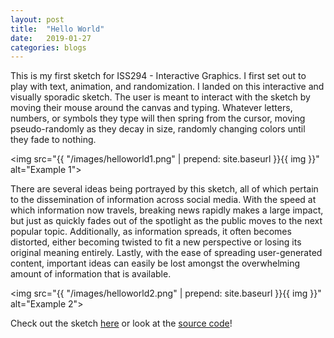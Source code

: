 ```yaml
---
layout: post
title:  "Hello World"
date:   2019-01-27
categories: blogs
---
```


This is my first sketch for ISS294 - Interactive Graphics. I first set out to play with text, animation, and randomization. I landed on this interactive and visually sporadic sketch. The user is meant to interact with the sketch by moving their mouse around the canvas and typing. Whatever letters, numbers, or symbols they type will then spring from the cursor, moving pseudo-randomly as they decay in size, randomly changing colors until they fade to nothing.

<img src="{{ "/images/helloworld1.png" | prepend: site.baseurl }}{{ img }}" alt="Example 1">

There are several ideas being portrayed by this sketch, all of which pertain to the dissemination of information across social media. With the speed at which information now travels, breaking news rapidly makes a large impact, but just as quickly fades out of the spotlight as the public moves to the next popular topic. Additionally, as information spreads, it often becomes distorted, either becoming twisted to fit a new perspective or losing its original meaning entirely. Lastly, with the ease of spreading user-generated content, important ideas can easily be lost amongst the overwhelming amount of information that is available.

<img src="{{ "/images/helloworld2.png" | prepend: site.baseurl }}{{ img }}" alt="Example 2">

Check out the sketch [here](https://stonemathers.github.io/iss294-helloworld-ext/) or look at the [source code](https://github.com/stonemathers/iss294-helloworld-ext)!
